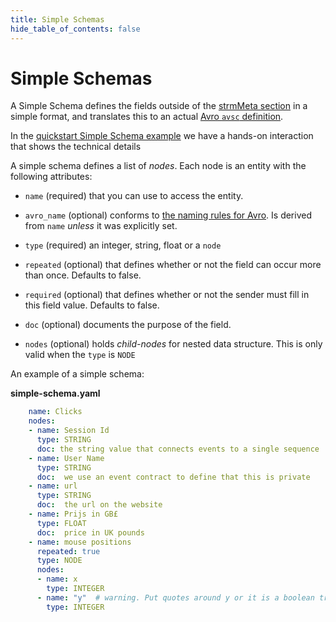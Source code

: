 ```yaml
---
title: Simple Schemas
hide_table_of_contents: false
---
```


# Simple Schemas

A Simple Schema defines the fields outside of the [strmMeta section](strm-meta.md) in a simple format, and translates this to an
actual [Avro `avsc` definition](https://avro.apache.org/docs/current/spec.html#schemas).

In the [quickstart Simple Schema example](/quickstart/simple-schema.md) we have a hands-on interaction
that shows the technical details

A simple schema defines a list of *nodes*. Each node is an entity with
the following attributes:

-   `name` (required) that you can use to access the entity.

-   `avro_name` (optional) conforms to [the naming rules for Avro](https://avro.apache.org/docs/current/spec.html#names). Is
    derived from `name` *unless* it was explicitly set.

-   `type` (required) an integer, string, float or a `node`

-   `repeated` (optional) that defines whether or not the field can
    occur more than once. Defaults to false.

-   `required` (optional) that defines whether or not the sender must
    fill in this field value. Defaults to false.

-   `doc` (optional) documents the purpose of the field.

-   `nodes` (optional) holds *child-nodes* for nested data structure.
    This is only valid when the `type` is `NODE`

An example of a simple schema:

**simple-schema.yaml**

```yaml
    name: Clicks
    nodes:
    - name: Session Id
      type: STRING
      doc: the string value that connects events to a single sequence
    - name: User Name
      type: STRING
      doc:  we use an event contract to define that this is private
    - name: url
      type: STRING
      doc:  the url on the website
    - name: Prijs in GB£
      type: FLOAT
      doc:  price in UK pounds
    - name: mouse positions
      repeated: true
      type: NODE
      nodes:
      - name: x
        type: INTEGER
      - name: "y"  # warning. Put quotes around y or it is a boolean true:
        type: INTEGER
```
